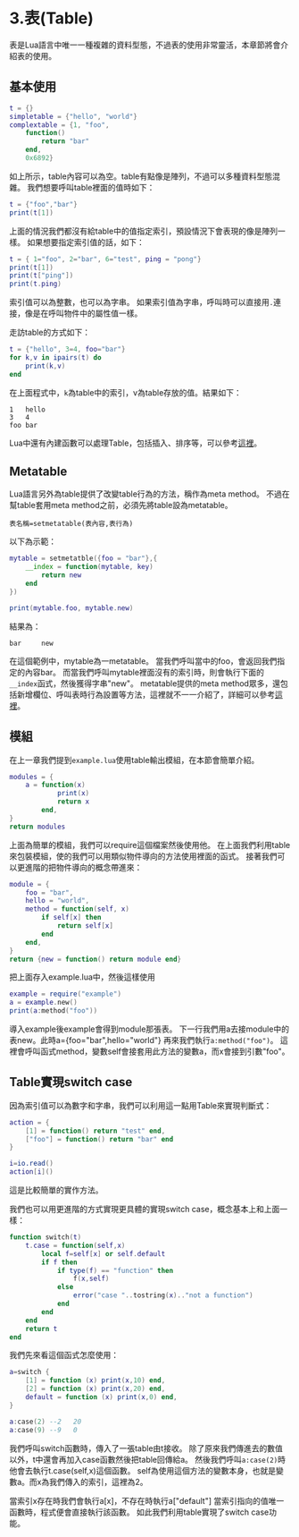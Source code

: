 # 3.表(Table)
表是Lua語言中唯一一種複雜的資料型態，不過表的使用非常靈活，本章節將會介紹表的使用。

## 基本使用
```lua
t = {}
simpletable = {"hello", "world"}
complextable = {1, "foo",
    function()
        return "bar"
    end,
    0x6892}
```

如上所示，table內容可以為空。table有點像是陣列，不過可以多種資料型態混雜。
我們想要呼叫table裡面的值時如下：
```lua
t = {"foo","bar"}
print(t[1])
```

上面的情況我們都沒有給table中的值指定索引，預設情況下會表現的像是陣列一樣。
如果想要指定索引值的話，如下：
```lua
t = { 1="foo", 2="bar", 6="test", ping = "pong"}
print(t[1])
print(t["ping"])
print(t.ping)
```
索引值可以為整數，也可以為字串。
如果索引值為字串，呼叫時可以直接用`.`連接，像是在呼叫物件中的屬性值一樣。

走訪table的方式如下：
```lua
t = {"hello", 3=4, foo="bar"}
for k,v in ipairs(t) do
    print(k,v)
end
```
在上面程式中，`k`為table中的索引，v為table存放的值。結果如下：
```
1   hello
3   4
foo bar
```

Lua中還有內建函數可以處理Table，包括插入、排序等，可以參考[這裡](https://www.tutorialspoint.com/lua/lua_tables.htm)。

## Metatable
Lua語言另外為table提供了改變table行為的方法，稱作為meta method。
不過在幫table套用meta method之前，必須先將table設為metatable。
```
表名稱=setmetatable(表內容,表行為)
```
以下為示範：
```lua
mytable = setmetatble({foo = "bar"},{
    __index = function(mytable, key)
        return new
    end
})

print(mytable.foo, mytable.new)
```
結果為：
```
bar     new
```
在這個範例中，mytable為一metatable。
當我們呼叫當中的foo，會返回我們指定的內容bar。
而當我們呼叫mytable裡面沒有的索引時，則會執行下面的`__index`函式，然後獲得字串"new"。
metatable提供的meta method眾多，還包括新增欄位、呼叫表時行為設置等方法，這裡就不一一介紹了，詳細可以參考[這裡](https://www.tutorialspoint.com/lua/lua_metatables.htm)。


## 模組
在上一章我們提到`example.lua`使用table輸出模組，在本節會簡單介紹。
```lua
modules = {
    a = function(x)
            print(x)
            return x
        end,
}
return modules
```
上面為簡單的模組，我們可以require這個檔案然後使用他。
在上面我們利用table來包裝模組，使的我們可以用類似物件導向的方法使用裡面的函式。
接著我們可以更進階的把物件導向的概念帶進來：
```lua
module = {
    foo = "bar",
    hello = "world",
    method = function(self, x)
        if self[x] then
            return self[x]
        end
    end,
}
return {new = function() return module end}
```
把上面存入example.lua中，然後這樣使用
```lua
example = require("example")
a = example.new()
print(a:method("foo"))
```
導入example後example會得到module那張表。
下一行我們用a去接module中的表new。此時a={foo="bar",hello="world"}
再來我們執行`a:method("foo")`。
這裡會呼叫函式method，變數self會接套用此方法的變數a，而x會接到引數"foo"。

## Table實現switch case
因為索引值可以為數字和字串，我們可以利用這一點用Table來實現判斷式：
```lua
action = {
    [1] = function() return "test" end,
    ["foo"] = function() return "bar" end
}

i=io.read()
action[i]()
```
這是比較簡單的實作方法。

我們也可以用更進階的方式實現更具體的實現switch case，概念基本上和上面一樣：
```lua
function switch(t)
    t.case = function(self,x)
        local f=self[x] or self.default
        if f then
            if type(f) == "function" then
                f(x,self)
            else
                error("case "..tostring(x).."not a function")
            end
        end
    end
    return t
end
```

我們先來看這個函式怎麼使用：
```lua
a=switch {
    [1] = function (x) print(x,10) end,
    [2] = function (x) print(x,20) end,
    default = function (x) print(x,0) end,
}

a:case(2) --2   20
a:case(9) --9   0
```

我們呼叫switch函數時，傳入了一張table由t接收。
除了原來我們傳進去的數值以外，t中還會再加入case函數然後把table回傳給a。
然後我們呼叫`a:case(2)`時他會去執行t.case(self,x)這個函數。
self為使用這個方法的變數本身，也就是變數a。而x為我們傳入的索引，這裡為2。

當索引x存在時我們會執行a[x]，不存在時執行a["default"]
當索引指向的值唯一函數時，程式便會直接執行該函數。
如此我們利用table實現了switch case功能。
